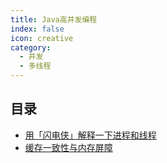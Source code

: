 ```yaml
---
title: Java高并发编程
index: false
icon: creative
category:
  - 并发
  - 多线程
---
```


## 目录

- [用「闪电侠」解释一下进程和线程](用「闪电侠」解释一下进程和线程.md)
- [缓存一致性与内存屏障](缓存一致性与内存屏障.md)

